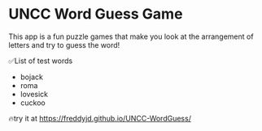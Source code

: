 # UNCC Word Guess Game 
This app is a fun puzzle games that make you look at the 
arrangement of letters and try to guess the word!

✅List of test words
- bojack
- roma 
- lovesick
- cuckoo

🔥try it at 
https://freddyjd.github.io/UNCC-WordGuess/


